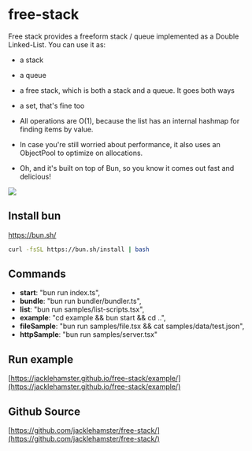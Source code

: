 # free-stack
Free stack provides a freeform stack / queue implemented as a Double Linked-List.
You can use it as:
- a stack
- a queue
- a free stack, which is both a stack and a queue. It goes both ways
- a set, that's fine too

- All operations are O(1), because the list has an internal hashmap for finding items by value.
- In case you're still worried about performance, it also uses an ObjectPool to optimize on allocations.
- Oh, and it's built on top of Bun, so you know it comes out fast and delicious!


![](https://jacklehamster.github.io/free-stack/icon.png)
## Install bun

https://bun.sh/

```bash
curl -fsSL https://bun.sh/install | bash
```

## Commands

- **start**: "bun run index.ts",
- **bundle**: "bun run bundler/bundler.ts",
- **list**: "bun run samples/list-scripts.tsx",
- **example**: "cd example && bun start && cd ..",
- **fileSample**: "bun run samples/file.tsx && cat samples/data/test.json",
- **httpSample**: "bun run samples/server.tsx"

## Run example

[https://jacklehamster.github.io/free-stack/example/](https://jacklehamster.github.io/free-stack/example/)

## Github Source

[https://github.com/jacklehamster/free-stack/](https://github.com/jacklehamster/free-stack/)
